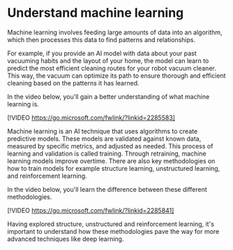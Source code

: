 # Understand machine learning

Machine learning involves feeding large amounts of data into an algorithm, which then processes this data to find patterns and relationships.

For example, if you provide an AI model with data about your past vacuuming habits and the layout of your home, the model can learn to predict the most efficient cleaning routes for your robot vacuum cleaner. This way, the vacuum can optimize its path to ensure thorough and efficient cleaning based on the patterns it has learned.

In the video below, you'll gain a better understanding of what machine learning is.

[!VIDEO https://go.microsoft.com/fwlink/?linkid=2285583]

Machine learning is an AI technique that uses algorithms to create predictive models. These models are validated against known data, measured by specific metrics, and adjusted as needed. This process of learning and validation is called training. Through retraining, machine learning models improve overtime. There are also key methodologies on how to train models for example structure learning, unstructured learning, and reinforcement learning.

In the video below, you'll learn the difference between these different methodologies.

[!VIDEO https://go.microsoft.com/fwlink/?linkid=2285841]

Having explored structure, unstructured and reinforcement learning, it's important to understand how these methodologies pave the way for more advanced techniques like deep learning.
